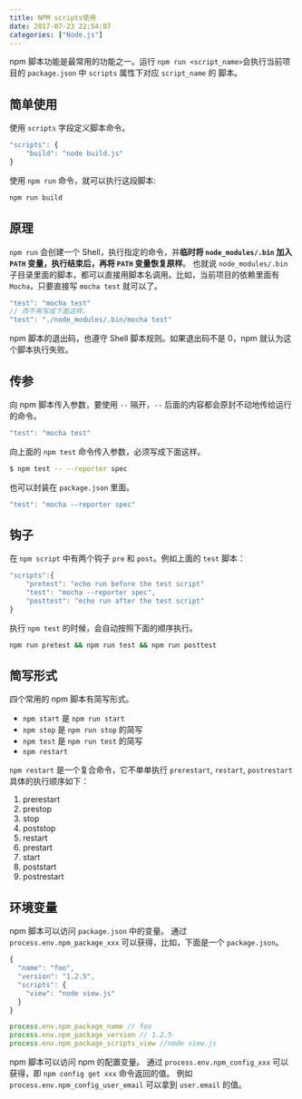 ```yaml
---
title: NPM scripts使用
date: 2017-07-23 22:54:07
categories: ["Node.js"]
---
```


npm 脚本功能是最常用的功能之一。运行 `npm run <script_name>`会执行当前项目的 `package.json` 中 `scripts` 属性下对应 `script_name` 的
脚本。

<!-- more -->
## 简单使用

使用 `scripts` 字段定义脚本命令。
``` javascript
"scripts": {
    "build": "node build.js"
}
```

使用 `npm run` 命令，就可以执行这段脚本:
``` bash
npm run build
```

## 原理
`npm run` 会创建一个 Shell，执行指定的命令，并**临时将 `node_modules/.bin` 加入 `PATH` 变量，执行结束后，再将 `PATH` 变量恢复原样**。
也就说 `node_modules/.bin` 子目录里面的脚本，都可以直接用脚本名调用。比如，当前项目的依赖里面有 `Mocha`，只要直接写 `mocha test` 就可以了。
```javascript
"test": "mocha test"
// 而不用写成下面这样。
"test": "./node_modules/.bin/mocha test"
```
npm 脚本的退出码，也遵守 Shell 脚本规则。如果退出码不是 0，npm 就认为这个脚本执行失败。


## 传参
向 npm 脚本传入参数，要使用 `--` 隔开，`--` 后面的内容都会原封不动地传给运行的命令。
```javascript
"test": "mocha test"
```
向上面的 `npm test` 命令传入参数，必须写成下面这样。
``` bash
$ npm test -- --reporter spec
```
也可以封装在 `package.json` 里面。
``` javascript
"test": "mocha --reporter spec"
```


## 钩子
在 `npm script` 中有两个钩子 `pre` 和 `post`。例如上面的 `test` 脚本：
``` javascript
"scripts":{
    "pretest": "echo run before the test script"
    "test": "mocha --reporter spec",
    "posttest": "echo run after the test script"
}
```

执行 `npm test` 的时候，会自动按照下面的顺序执行。
``` bash
npm run pretest && npm run test && npm run posttest
```

## 简写形式

四个常用的 npm 脚本有简写形式。

- `npm start` 是 `npm run start`
- `npm stop` 是 `npm run stop` 的简写
- `npm test` 是 `npm run test` 的简写
- `npm restart`

`npm restart` 是一个复合命令，它不单单执行 `prerestart`, `restart`, `postrestart` 具体的执行顺序如下：
1. prerestart
2. prestop
3. stop
4. poststop
5. restart
6. prestart
7. start
8. poststart
9. postrestart

## 环境变量
npm 脚本可以访问 `package.json` 中的变量。
通过 `process.env.npm_package_xxx` 可以获得，比如，下面是一个 `package.json`。
```javascript
{
  "name": "foo",
  "version": "1.2.5",
  "scripts": {
    "view": "node view.js"
  }
}

process.env.npm_package_name // foo
process.env.npm_package_version // 1.2.5
process.env.npm_package_scripts_view //node view.js
```

npm 脚本可以访问 npm 的配置变量。
通过 `process.env.npm_config_xxx` 可以获得，即 `npm config get xxx` 命令返回的值。
例如 `process.env.npm_config_user_email` 可以拿到 `user.email` 的值。

